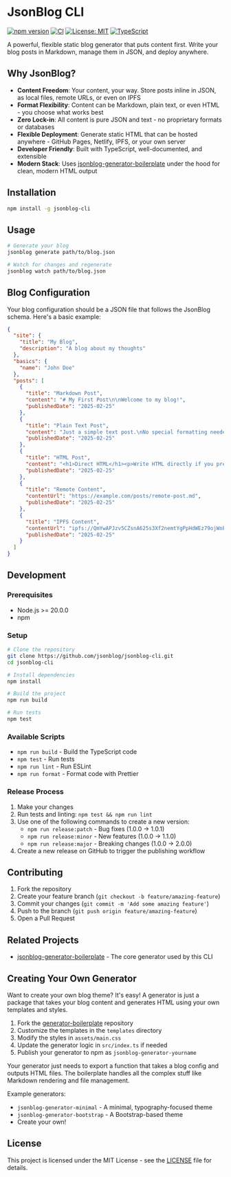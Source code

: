# JsonBlog CLI

[![npm version](https://badge.fury.io/js/jsonblog-cli.svg)](https://badge.fury.io/js/jsonblog-cli)
[![CI](https://github.com/jsonblog/jsonblog-cli/actions/workflows/ci.yml/badge.svg)](https://github.com/jsonblog/jsonblog-cli/actions/workflows/ci.yml)
[![License: MIT](https://img.shields.io/badge/License-MIT-yellow.svg)](https://opensource.org/licenses/MIT)
[![TypeScript](https://img.shields.io/badge/TypeScript-5.0.0-blue.svg)](https://www.typescriptlang.org/)

A powerful, flexible static blog generator that puts content first. Write your blog posts in Markdown, manage them in JSON, and deploy anywhere.

## Why JsonBlog?

- **Content Freedom**: Your content, your way. Store posts inline in JSON, as local files, remote URLs, or even on IPFS
- **Format Flexibility**: Content can be Markdown, plain text, or even HTML - you choose what works best
- **Zero Lock-in**: All content is pure JSON and text - no proprietary formats or databases
- **Flexible Deployment**: Generate static HTML that can be hosted anywhere - GitHub Pages, Netlify, IPFS, or your own server
- **Developer Friendly**: Built with TypeScript, well-documented, and extensible
- **Modern Stack**: Uses [jsonblog-generator-boilerplate](https://github.com/jsonblog/jsonblog-generator-boilerplate) under the hood for clean, modern HTML output

## Installation

```bash
npm install -g jsonblog-cli
```

## Usage

```bash
# Generate your blog
jsonblog generate path/to/blog.json

# Watch for changes and regenerate
jsonblog watch path/to/blog.json
```

## Blog Configuration

Your blog configuration should be a JSON file that follows the JsonBlog schema. Here's a basic example:

```json
{
  "site": {
    "title": "My Blog",
    "description": "A blog about my thoughts"
  },
  "basics": {
    "name": "John Doe"
  },
  "posts": [
    {
      "title": "Markdown Post",
      "content": "# My First Post\n\nWelcome to my blog!",
      "publishedDate": "2025-02-25"
    },
    {
      "title": "Plain Text Post",
      "content": "Just a simple text post.\nNo special formatting needed.",
      "publishedDate": "2025-02-25"
    },
    {
      "title": "HTML Post",
      "content": "<h1>Direct HTML</h1><p>Write HTML directly if you prefer!</p>",
      "publishedDate": "2025-02-25"
    },
    {
      "title": "Remote Content",
      "contentUrl": "https://example.com/posts/remote-post.md",
      "publishedDate": "2025-02-25"
    },
    {
      "title": "IPFS Content",
      "contentUrl": "ipfs://QmYwAPJzv5CZsnA625s3Xf2nemtYgPpHdWEz79ojWnPbdG",
      "publishedDate": "2025-02-25"
    }
  ]
}
```

## Development

### Prerequisites

- Node.js >= 20.0.0
- npm

### Setup

```bash
# Clone the repository
git clone https://github.com/jsonblog/jsonblog-cli.git
cd jsonblog-cli

# Install dependencies
npm install

# Build the project
npm run build

# Run tests
npm test
```

### Available Scripts

- `npm run build` - Build the TypeScript code
- `npm test` - Run tests
- `npm run lint` - Run ESLint
- `npm run format` - Format code with Prettier

### Release Process

1. Make your changes
2. Run tests and linting: `npm test && npm run lint`
3. Use one of the following commands to create a new version:
   - `npm run release:patch` - Bug fixes (1.0.0 -> 1.0.1)
   - `npm run release:minor` - New features (1.0.0 -> 1.1.0)
   - `npm run release:major` - Breaking changes (1.0.0 -> 2.0.0)
4. Create a new release on GitHub to trigger the publishing workflow

## Contributing

1. Fork the repository
2. Create your feature branch (`git checkout -b feature/amazing-feature`)
3. Commit your changes (`git commit -m 'Add some amazing feature'`)
4. Push to the branch (`git push origin feature/amazing-feature`)
5. Open a Pull Request

## Related Projects

- [jsonblog-generator-boilerplate](https://github.com/jsonblog/jsonblog-generator-boilerplate) - The core generator used by this CLI

## Creating Your Own Generator

Want to create your own blog theme? It's easy! A generator is just a package that takes your blog content and generates HTML using your own templates and styles.

1. Fork the [generator-boilerplate](https://github.com/jsonblog/jsonblog-generator-boilerplate) repository
2. Customize the templates in the `templates` directory
3. Modify the styles in `assets/main.css`
4. Update the generator logic in `src/index.ts` if needed
5. Publish your generator to npm as `jsonblog-generator-yourname`

Your generator just needs to export a function that takes a blog config and outputs HTML files. The boilerplate handles all the complex stuff like Markdown rendering and file management.

Example generators:

- `jsonblog-generator-minimal` - A minimal, typography-focused theme
- `jsonblog-generator-bootstrap` - A Bootstrap-based theme
- Create your own!

## License

This project is licensed under the MIT License - see the [LICENSE](LICENSE) file for details.
